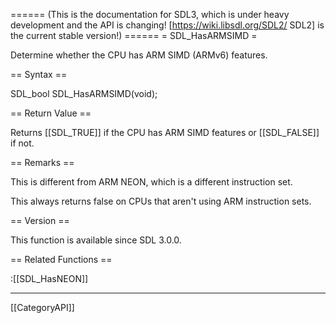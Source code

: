 ====== (This is the documentation for SDL3, which is under heavy development and the API is changing! [https://wiki.libsdl.org/SDL2/ SDL2] is the current stable version!) ======
= SDL_HasARMSIMD =

Determine whether the CPU has ARM SIMD (ARMv6) features.

== Syntax ==

<syntaxhighlight lang='c'>
SDL_bool SDL_HasARMSIMD(void);
</syntaxhighlight>

== Return Value ==

Returns [[SDL_TRUE]] if the CPU has ARM SIMD features or [[SDL_FALSE]] if
not.

== Remarks ==

This is different from ARM NEON, which is a different instruction set.

This always returns false on CPUs that aren't using ARM instruction sets.

== Version ==

This function is available since SDL 3.0.0.

== Related Functions ==

:[[SDL_HasNEON]]

----
[[CategoryAPI]]


